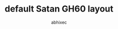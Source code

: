 ---
OS: []
author: abhixec
firmware: QMK
hasHomeRowMods: False
hasLetterOnThumb: False
keymapImage: https://i.imgur.com/Eqp8hov.jpg
keyCount: 62
keyboard: GH60 Satan
baseLayouts: ["QWERTY"]
languages: ['English']
layerCount: 4
title: "default Satan GH60 layout"
isSplit: False
stagger: row
summary: 
keymapUrl: https://github.com/abhixec/qmk_firmware/tree/master/keyboards/gh60/satan/keymaps/abhixec
writeup: https://github.com/abhixec/qmk_firmware/tree/master/keyboards/gh60/satan/keymaps/abhixec/readme.md
---